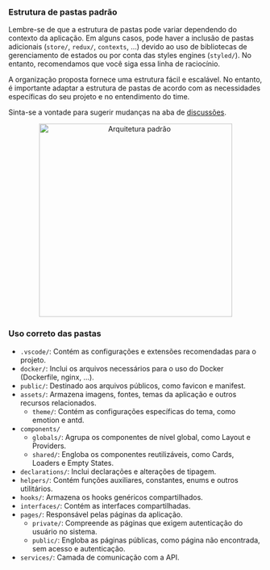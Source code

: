 
### Estrutura de pastas padrão

Lembre-se de que a estrutura de pastas pode variar dependendo do contexto da aplicação. Em alguns casos, pode haver a inclusão de pastas adicionais (`store/`, `redux/`, `contexts`, ...) devido ao uso de bibliotecas de gerenciamento de estados ou por conta das styles engines (`styled/`). No entanto, recomendamos que você siga essa linha de raciocínio.

A organização proposta fornece uma estrutura fácil e escalável. No entanto, é importante adaptar a estrutura de pastas de acordo com as necessidades específicas do seu projeto e no entendimento do time.

Sinta-se a vontade para sugerir mudanças na aba de [discussões](https://github.com/eduzz/front-end/discussions).

<p align="center">

<img width="383" alt="Arquitetura padrão" src="https://github.com/eduzz/front-end/assets/22228470/0daa026d-e8f5-44be-ba7d-634a62cf3d69">
</p>

### Uso correto das pastas

- `.vscode/`: Contém as configurações e extensões recomendadas para o projeto.
- `docker/`: Inclui os arquivos necessários para o uso do Docker (Dockerfile, nginx, ...).
- `public/`: Destinado aos arquivos públicos, como favicon e manifest.
- `assets/`: Armazena imagens, fontes, temas da aplicação e outros recursos relacionados.
	- `theme/`: Contém as configurações específicas do tema, como emotion e antd.
- `components/`
	- `globals/`: Agrupa os componentes de nível global, como Layout e Providers.
	- `shared/`: Engloba os componentes reutilizáveis, como Cards, Loaders e Empty States.
-  `declarations/`: Inclui declarações e alterações de tipagem.
- `helpers/`: Contém funções auxiliares, constantes, enums e outros utilitários.
- `hooks/`: Armazena os hooks genéricos compartilhados.
- `interfaces/`: Contém as interfaces compartilhadas.
- `pages/`: Responsável pelas páginas da aplicação.
	- `private/`: Compreende as páginas que exigem autenticação do usuário no sistema.
	- `public/`: Engloba as páginas públicas, como página não encontrada, sem acesso e autenticação.
- `services/`: Camada de comunicação com a API.

